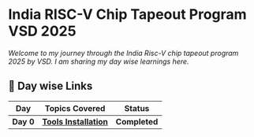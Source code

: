 # India RISC-V Chip Tapeout Program VSD 2025

_Welcome to my journey through the India Risc-V chip tapeout program 2025 by VSD. I am sharing my day wise learnings here._


## 🔽 Day wise Links

| Day  | Topics Covered | Status |
|---|---|---|
| **Day 0** | [**Tools Installation**](Day0/README.md) | **Completed** |
